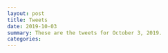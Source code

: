 ```yaml
---
layout: post
title: Tweets
date: 2019-10-03
summary: These are the tweets for October 3, 2019.
categories:
---
```


